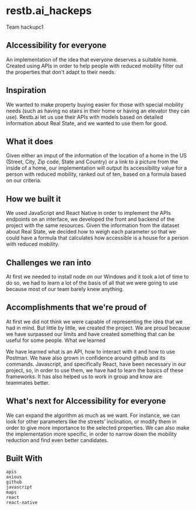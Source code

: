 # restb.ai_hackeps
Team hackupc1
## AIccessibility for everyone
An implementation of the idea that everyone deserves a suitable home. Created using APIs in order to help people with reduced mobility filter out the properties that don't adapt to their needs.

## Inspiration

We wanted to make property buying easier for those with special mobility needs (such as having no stairs in their home or having an elevator they can use). Restb.ai let us use their APIs with models based on detailed information about Real State, and we wanted to use them for good.
## What it does

Given either an imput of the information of the location of a home in the US (Street, City, Zip code, State and Country) or a link to a picture from the inside of a home, our implementation will output its accessibility value for a person with reduced mobility, ranked out of ten, based on a formula based on our criteria.
## How we built it

We used JavaScript and React Native in order to implement the APIs endpoints on an interface, we developed the front and backend of the project with the same resources. Given the information from the dataset about Real State, we decided how to weigh each parameter so that we could have a formula that calculates how accessible is a house for a person with reduced mobility.
## Challenges we ran into

At first we needed to install node on our Windows and it took a lot of time to do so, we had to learn a lot of the basis of all that we were going to use because most of our team barely knew anything.
## Accomplishments that we're proud of

At first we did not think we were capable of representing the idea that we had in mind. But little by little, we created the project. We are proud because we have surpassed our limits and have created something that can be useful for some people.
What we learned

We have learned what is an API, how to interact with it and how to use Postman. We have also grown in confidence around github and its commands. Javascript, and specifically React, have been necessary in our project, so, in order to use them, we have had to learn the basics of these frameworks. It has also helped us to work in group and know are teammates better.
## What's next for AIccessibility for everyone

We can expand the algorithm as much as we want. For instance, we can look for other parameters like the streets’ inclination, or modify them in order to give more importance to the selected properties. We can also make the implementation more specific, in order to narrow down the mobility reduction and find even better candidates.
## Built With

    apis
    axious
    github
    javascript
    maps
    react
    react-native

